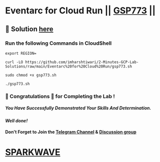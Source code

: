 # Eventarc for Cloud Run || [GSP773](https://www.cloudskillsboost.google/focuses/15657?parent=catalog) ||

## 🔑 Solution [here](https://www.youtube.com/@sparkwave.01)

### Run the following Commands in CloudShell
```
export REGION=
```
```
curl -LO https://github.com/imharshtiwari/2-Minutes-GCP-Lab-Solutions/raw/main/Eventarc%20for%20Cloud%20Run/gsp773.sh

sudo chmod +x gsp773.sh

./gsp773.sh
```

### 🐼 Congratulations 🎉 for Completing the Lab !

##### *You Have Successfully Demonstrated Your Skills And Determination.*

#### *Well done!*

#### Don't Forget to Join the [Telegram Channel](https://t.me/sparkwave.01) & [Discussion group](https://t.me/sparkwave.01chats)

# [SPARKWAVE](https://www.youtube.com/@sparkwave.01)
